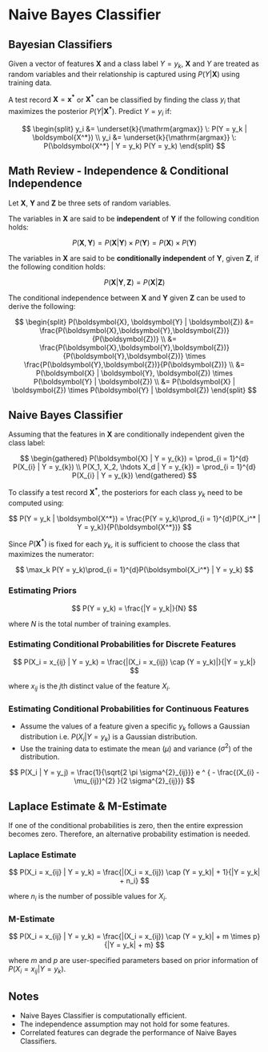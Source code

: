 # Naive Bayes Classifier

## Bayesian Classifiers

Given a vector of features $\boldsymbol{X}$ and a class label $Y = y_k$, $\boldsymbol{X}$ and $Y$ are treated as random variables and their relationship is captured using $P(Y | \boldsymbol{X})$ using training data.

A test record $\boldsymbol{X} = \boldsymbol{x^*}$ or $\boldsymbol{X^*}$ can be classified by finding the class $y_i$ that maximizes the posterior $P(Y | \boldsymbol{X^*})$. Predict $Y = y_i$ if:

$$
\begin{split}
y_i &= \underset{k}{\mathrm{argmax}} \: P(Y = y_k | \boldsymbol{X^*}) \\
y_i &= \underset{k}{\mathrm{argmax}} \: P(\boldsymbol{X^*} | Y = y_k) P(Y = y_k)
\end{split}
$$

## Math Review - Independence & Conditional Independence

Let $\boldsymbol{X}$, $\boldsymbol{Y}$ and $\boldsymbol{Z}$ be three sets of random variables.

The variables in $\boldsymbol{X}$ are said to be **independent** of $\boldsymbol{Y}$ if the following condition holds:

$$
P(\boldsymbol{X}, \boldsymbol{Y}) = P(\boldsymbol{X} | \boldsymbol{Y}) \times P(\boldsymbol{Y}) = P(\boldsymbol{X}) \times P(\boldsymbol{Y})
$$

The variables in $\boldsymbol{X}$ are said to be **conditionally independent** of $\boldsymbol{Y}$, given $\boldsymbol{Z}$, if the following condition holds:

$$
P(\boldsymbol{X} | \boldsymbol{Y}, \boldsymbol{Z}) = P(\boldsymbol{X} | \boldsymbol{Z})
$$

The conditional independence between $\boldsymbol{X}$ and $\boldsymbol{Y}$ given $\boldsymbol{Z}$ can be used to derive the following:

$$
\begin{split}
P(\boldsymbol{X}, \boldsymbol{Y} | \boldsymbol{Z})
&= \frac{P(\boldsymbol{X},\boldsymbol{Y},\boldsymbol{Z})}{P(\boldsymbol{Z})} \\
&= \frac{P(\boldsymbol{X},\boldsymbol{Y},\boldsymbol{Z})}{P(\boldsymbol{Y},\boldsymbol{Z})} \times \frac{P(\boldsymbol{Y},\boldsymbol{Z})}{P(\boldsymbol{Z})} \\
&= P(\boldsymbol{X} | \boldsymbol{Y}, \boldsymbol{Z}) \times P(\boldsymbol{Y} | \boldsymbol{Z}) \\
&= P(\boldsymbol{X} | \boldsymbol{Z}) \times P(\boldsymbol{Y} | \boldsymbol{Z})
\end{split}
$$

## Naive Bayes Classifier

Assuming that the features in $\boldsymbol{X}$ are conditionally independent given the class label:

$$
\begin{gathered}
P(\boldsymbol{X} | Y = y_{k}) = \prod_{i = 1}^{d} P(X_{i} | Y = y_{k}) \\
P(X_1, X_2, \hdots X_d | Y = y_{k}) = \prod_{i = 1}^{d} P(X_{i} | Y = y_{k})
\end{gathered}
$$

To classify a test record $\boldsymbol{X^*}$, the posteriors for each class $y_k$ need to be computed using:

$$
P(Y = y_k | \boldsymbol{X^*}) = \frac{P(Y = y_k)\prod_{i = 1}^{d}P(X_i^* | Y = y_k)}{P(\boldsymbol{X^*})}
$$

Since $P(\boldsymbol{X^*})$ is fixed for each $y_k$, it is sufficient to choose the class that maximizes the numerator:

$$
\max_k P(Y = y_k)\prod_{i = 1}^{d}P(\boldsymbol{X_i^*} | Y = y_k)
$$

### Estimating Priors

$$
P(Y = y_k) = \frac{|Y = y_k|}{N}
$$

where $N$ is the total number of training examples.

### Estimating Conditional Probabilities for Discrete Features

$$
P(X_i = x_{ij} | Y = y_k) = \frac{|(X_i = x_{ij}) \cap (Y = y_k)|}{|Y = y_k|}
$$

where $x_{ij}$ is the $j$th distinct value of the feature $X_i$.

### Estimating Conditional Probabilities for Continuous Features

- Assume the values of a feature given a specific $y_k$ follows a Gaussian distribution i.e. $P(X_i | Y = y_k)$ is a Gaussian distribution.
- Use the training data to estimate the mean ($\mu$) and variance ($\sigma^2$) of the distribution.

$$
P(X_i | Y = y_j) = \frac{1}{\sqrt{2 \pi \sigma^{2}_{ij}}} e ^ { - \frac{(X_{i} - \mu_{ij})^{2} }{2 \sigma^{2}_{ij}}}
$$

## Laplace Estimate & M-Estimate

If one of the conditional probabilities is zero, then the entire expression becomes zero. Therefore, an alternative probability estimation is needed.

### Laplace Estimate

$$
P(X_i = x_{ij} | Y = y_k) = \frac{|(X_i = x_{ij}) \cap (Y = y_k)| + 1}{|Y = y_k| + n_i}
$$

where $n_i$ is the number of possible values for $X_i$.

### M-Estimate

$$
P(X_i = x_{ij} | Y = y_k) = \frac{|(X_i = x_{ij}) \cap (Y = y_k)| + m \times p}{|Y = y_k| + m}
$$

where $m$ and $p$ are user-specified parameters based on prior information of $P(X_i = x_{ij} | Y = y_k)$.

## Notes

- Naive Bayes Classifier is computationally efficient.
- The independence assumption may not hold for some features.
- Correlated features can degrade the performance of Naive Bayes Classifiers.
